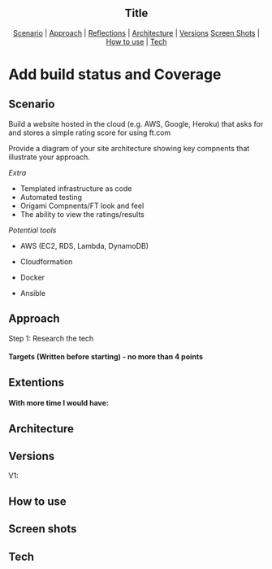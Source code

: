 <h2 align="center"> Title </h2>

 <p align="center">  <a href='#scenario'>Scenario</a> |  <a href='#approach'>Approach</a>   |   <a href='#reflections'>Reflections</a> |  <a href='#architecture'>Architecture</a> |  <a href='#user_stories'>Versions</a>
 <a href='#screen_shots'>Screen Shots</a> |  <a href='#use'>How to use</a>   |   <a href='#tech'>Tech</a>

 # Add build status and Coverage

## Scenario  <a name= "scenario"></a>

Build a website hosted in the cloud (e.g. AWS, Google, Heroku) that asks for and stores a simple
rating score for using ft.com

Provide a diagram of your site architecture showing key compnents that illustrate your approach.

*Extra*
 - Templated infrastructure as code
 - Automated testing
 - Origami Compnents/FT look and feel
 - The ability to view the ratings/results

 *Potential tools*
 - AWS (EC2, RDS, Lambda, DynamoDB)

 - Cloudformation

 - Docker

 - Ansible

## Approach <a name= "approach"> </a>

Step 1: Research the tech

#### Targets (Written before starting) - no more than 4 points

## Extentions <a name= "reflections"> </a>

#### With more time I would have:

## Architecture <a name= "architecture"> </a>

## Versions <a name= "user_stories"> </a>

V1:

## How to use  <a name= "use"> </a>

## Screen shots <a name= "screen_shots"> </a>

## Tech <a name= "tech"> </a>

